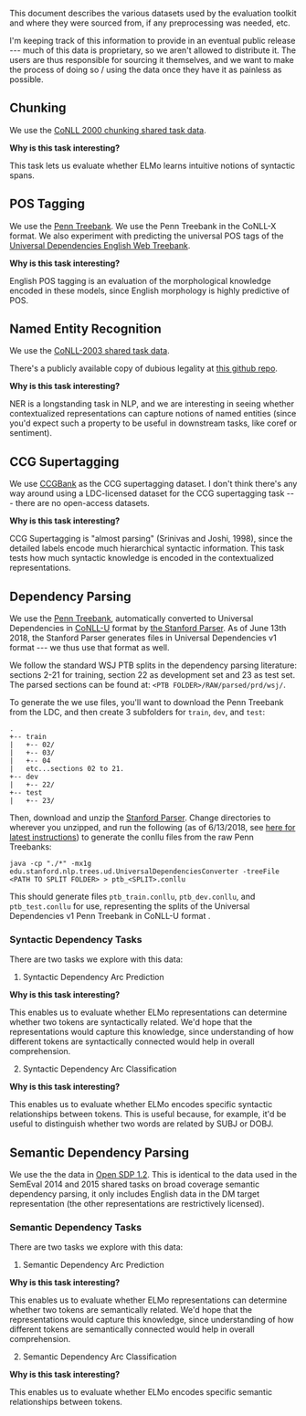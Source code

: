 This document describes the various datasets used by the evaluation toolkit and
where they were sourced from, if any preprocessing was needed, etc.

I'm keeping track of this information to provide in an eventual public release --- much of this
data is proprietary, so we aren't allowed to distribute it. The users are thus responsible for
sourcing it themselves, and we want to make the process of doing so / using the data once they have it
as painless as possible.

## Chunking

We use the [CoNLL 2000 chunking shared task data](https://www.clips.uantwerpen.be/conll2000/chunking/).

**Why is this task interesting?**

This task lets us evaluate whether ELMo learns intuitive notions of syntactic spans.

## POS Tagging

We use the [Penn Treebank](https://catalog.ldc.upenn.edu/ldc99t42). We use the Penn Treebank in the CoNLL-X format.
We also experiment with predicting the universal POS tags of the [Universal Dependencies English Web Treebank](http://universaldependencies.org/treebanks/en_ewt/index.html).

**Why is this task interesting?**

English POS tagging is an evaluation of the morphological knowledge encoded in these models, since English
morphology is highly predictive of POS.

## Named Entity Recognition

We use the [CoNLL-2003 shared task data](https://www.clips.uantwerpen.be/conll2003/ner/).

There's a publicly available copy of dubious legality at
[this github repo](https://github.com/rishiabhishek/Important-Datasets/tree/master/conll2003).

**Why is this task interesting?**

NER is a longstanding task in NLP, and we are interesting in seeing whether contextualized representations can capture notions of named entities (since you'd expect such a property to be useful in downstream tasks, like coref or sentiment).

## CCG Supertagging

We use [CCGBank](https://catalog.ldc.upenn.edu/ldc2005t13) as the CCG
supertagging dataset. I don't think there's any way around using a LDC-licensed
dataset for the CCG supertagging task --- there are no open-access datasets.

**Why is this task interesting?**

CCG Supertagging is "almost parsing" (Srinivas and Joshi, 1998), since the detailed labels encode much hierarchical
syntactic information. This task tests how much syntactic knowledge is encoded in the contextualized representations.

## Dependency Parsing

We use the [Penn Treebank](https://catalog.ldc.upenn.edu/ldc99t42), automatically converted to Universal
Dependencies in [CoNLL-U](http://universaldependencies.org/format.html) format by 
[the Stanford Parser](https://nlp.stanford.edu/software/stanford-dependencies.html#Universal). As of June 13th 2018,
the Stanford Parser generates files in Universal Dependencies v1 format --- we thus use that format as well.

We follow the standard WSJ PTB splits in the dependency parsing literature: sections 2-21 for training, 
section 22 as development set and 23 as test set. The parsed sections can be found at: `<PTB FOLDER>/RAW/parsed/prd/wsj/`.

To generate the we use files, you'll want to download the Penn Treebank from the LDC, and then create 3 subfolders for 
`train`, `dev`, and `test`:

```
.
+-- train
|   +-- 02/
|   +-- 03/
|   +-- 04
|   etc...sections 02 to 21.
+-- dev
|   +-- 22/
+-- test
|   +-- 23/
```

Then, download and unzip the [Stanford Parser](https://nlp.stanford.edu/software/lex-parser.shtml#Download). Change
directories to wherever you unzipped, and run the following 
(as of 6/13/2018, see [here for latest instructions](https://nlp.stanford.edu/software/stanford-dependencies.html#Universal)) 
to generate the conllu files from the raw Penn Treebanks:

```
java -cp "./*" -mx1g edu.stanford.nlp.trees.ud.UniversalDependenciesConverter -treeFile <PATH TO SPLIT FOLDER> > ptb_<SPLIT>.conllu
```

This should generate files `ptb_train.conllu`, `ptb_dev.conllu`, and `ptb_test.conllu` for use, representing the 
splits of the Universal Dependencies v1 Penn Treebank in CoNLL-U format  .

### Syntactic Dependency Tasks

There are two tasks we explore with this data:

1. Syntactic Dependency Arc Prediction

**Why is this task interesting?**

This enables us to evaluate whether ELMo representations can determine whether two tokens are syntactically related. We'd hope that the representations would capture this knowledge, since understanding of how different tokens are syntactically connected would help in overall comprehension.

2. Syntactic Dependency Arc Classification

**Why is this task interesting?**

This enables us to evaluate whether ELMo encodes specific syntactic relationships between tokens. This is useful because, for example, it'd be useful to distinguish whether two words are related by SUBJ or DOBJ.

## Semantic Dependency Parsing

We use the the data in [Open SDP 1.2](https://lindat.mff.cuni.cz/repository/xmlui/handle/11234/1-1956).
This is identical to the data used in the SemEval 2014 and 2015 shared tasks on broad coverage semantic
dependency parsing, it only includes English data in the DM target representation (the other 
representations are restrictively licensed).

### Semantic Dependency Tasks

There are two tasks we explore with this data:

1. Semantic Dependency Arc Prediction

**Why is this task interesting?**

This enables us to evaluate whether ELMo representations can determine whether two tokens are semantically related. We'd hope that the representations would capture this knowledge, since understanding of how different tokens are semantically connected would help in overall comprehension.

2. Semantic Dependency Arc Classification

**Why is this task interesting?**

This enables us to evaluate whether ELMo encodes specific semantic relationships between tokens.
